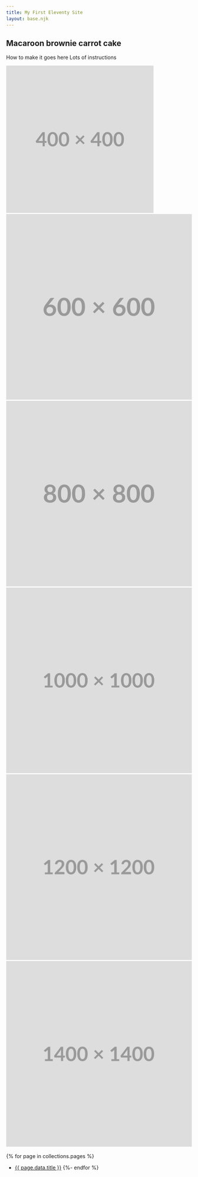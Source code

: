 ```yaml
---
title: My First Eleventy Site
layout: base.njk
---
```


## Macaroon brownie carrot cake

How to make it goes here
Lots of instructions

![alt text](./images/400.png "Title")
![alt text](./images/600.png "Title")
![alt text](./images/800.png "Title")
![alt text](./images/1000.png "Title")
![alt text](./images/1200.png "Title")
![alt text](./images/1400.png "Title")

{% for page in collections.pages %}

- [{{ page.data.title }}]({{page.url}})
  {%- endfor %}
